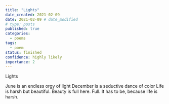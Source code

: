 ```yaml
---
title: "Lights"
date_created: 2021-02-09
date: 2021-02-09 # date_modified
# type: posts
published: true
categories:
  - poems
tags:
  - poem
status: finished
confidence: highly likely
importance: 2
---
```


Lights

June is an endless orgy of light
December is a seductive dance of color
Life is harsh but beautiful. Beauty is full here. Full.
It has to be, because life is harsh.
